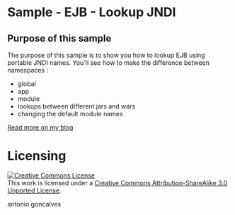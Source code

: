 # Sample - EJB - Lookup JNDI

## Purpose of this sample

The purpose of this sample is to show you how to lookup EJB using portable JNDI names. You'll see how to make the difference between namespaces :

* global
* app
* module
* lookups between different jars and wars
* changing the default module names

[Read more on my blog](http://antoniogoncalves.org/2011/01/12/bootstrapping-cdi-in-several-environments/)

# Licensing

<a rel="license" href="http://creativecommons.org/licenses/by-sa/3.0/"><img alt="Creative Commons License" style="border-width:0" src="http://i.creativecommons.org/l/by-sa/3.0/88x31.png" /></a><br />This work is licensed under a <a rel="license" href="http://creativecommons.org/licenses/by-sa/3.0/">Creative Commons Attribution-ShareAlike 3.0 Unported License</a>.

<div class="footer">
    <span class="footerTitle"><span class="uc">a</span>ntonio <span class="uc">g</span>oncalves</span>
</div>